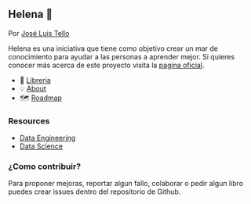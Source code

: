 ## Helena 🌹 

Por [José Luis Tello](https://joseluistello.live/)

Helena es una iniciativa que tiene como objetivo crear un mar de conocimiento para ayudar a las personas a aprender mejor. Si quieres conocer más acerca de este proyecto visita la [pagina oficial](https://www.notion.so/joseluistello/Helena-1e936324fe3b4243af7c1a57cb3889fc).

- 🌻 [Libreria](https://joseluistello.notion.site/Library-adb9a5a88dd244b6969c072e6e02293c)
- 💡 [About](https://joseluistello.notion.site/About-f0b1b8173eaa4fd193bfa17a06c9e645)
- 🗺️ [Roadmap](https://joseluistello.notion.site/a48a12f8c1b34bb9a0f030897f65ae40?v=afce925429d0494989ef07e8677d6501)


### Resources

- [Data Engineering](https://drive.google.com/drive/u/2/folders/1Wl8OunYVbQU9-1PvJVSJJ9yEG6y_UNIa)
- [Data Science](https://drive.google.com/drive/u/2/folders/1YoUzCKRDy3klOVmaP_gl3w3gpFgTl7TQ)


### ¿Como contribuir?

Para proponer mejoras, reportar algun fallo, colaborar o pedir algun libro puedes crear issues dentro del repositorio de Github.
